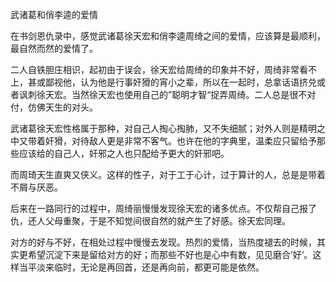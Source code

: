 武诸葛和俏李逵的爱情

在书剑恩仇录中，感觉武诸葛徐天宏和俏李逵周绮之间的爱情，应该算是最顺利，最自然而然的爱情了。

二人自铁胆庄相识，起初由于误会，徐天宏给周绮的印象并不好，周绮非常看不上，甚或鄙视他，认为他是行事奸猾的宵小之辈，所以在一起时，总拿话语挤兑或者讽刺徐天宏。当然徐天宏也使用自己的”聪明才智“捉弄周绮。二人总是很不对付，仿佛天生的对头。

武诸葛徐天宏性格属于那种，对自己人掏心掏肺，又不失细腻；对外人则是精明之中又带着奸猾，对待敌人更是非常不客气。也许在他的字典里，温柔应只留给予那些应该给的自己人，奸邪之人也只配给予更大的奸邪吧。

而周琦天生直爽又侠义。这样的性子，对于工于心计，过于算计的人，总是是带着不屑与厌恶。

后来在一路同行的过程中，周绮丽慢慢发现徐天宏的诸多优点。不仅帮自己报了仇，还人父母重聚，于是不知觉间很自然的就产生了好感。徐天宏同理。

对方的好与不好，在相处过程中慢慢去发现。热烈的爱情，当热度褪去的时候，其实更希望沉淀下来是留给对方的好；而那些不好也是心中有数，见见磨合’好‘。这样当平淡来临时，无论是再回首，还是再向前，都更可能是依然。